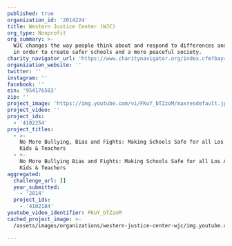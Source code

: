 ```yaml
---
published: true
organization_id: '2014224'
title: Western Justice Center (WJC)
org_type: Nonprofit
org_summary: >-
  WJC changes the way people think about and respond to differences and conflict
  in order to create safer schools and a more peaceful society.
charity_navigator_url: 'https://www.charitynavigator.org/index.cfm?bay=search.profile&ein=954176583'
organization_website: ''
twitter: ''
instagram: ''
facebook: ''
ein: '954176583'
zip: ''
project_image: 'https://img.youtube.com/vi/FKuY_bTZzoM/maxresdefault.jpg'
project_video: ''
project_ids:
  - '4102254'
project_titles:
  - >-
    No More Bullying, Bias and Fights: Making Schools Safe for all Los Angeles
    Kids & Teachers
  - >-
    No More Bullying Bias and Fights: Making Schools Safe for all Los Angeles
    Kids & Teachers
aggregated:
  challenge_url: []
  year_submitted:
    - '2014'
  project_ids:
    - '4102184'
youtube_video_identifier: FKuY_bTZzoM
cached_project_image: >-
  /assets/images/organizations/western-justice-center-wjc/img.youtube.com/vi/FKuY_bTZzoM/maxresdefault.jpg

---
```

